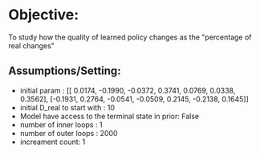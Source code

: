 # Objective:
 To study how the quality of learned policy changes as the "percentage of real changes"
 ## Assumptions/Setting:
- initial param :
[[ 0.0174, -0.1990, -0.0372,  0.3741,  0.0769,  0.0338,  0.3562],
        [-0.1931,  0.2764, -0.0541, -0.0509,  0.2145, -0.2138,  0.1645]]
- initial D_real to start with : 10
- Model have access to the terminal state in prior: False
- number of inner loops : 1
- number of outer loops : 2000
- increament count: 1
